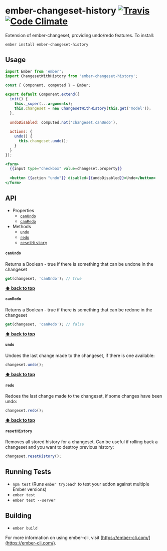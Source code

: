 # ember-changeset-history [![Travis](https://travis-ci.org/scazz010/ember-changeset-history.svg?branch=master)](https://travis-ci.org/scazz010/ember-changeset-history) [![Code Climate](https://img.shields.io/codeclimate/github/scazz010/ember-changeset-history.svg)](https://codeclimate.com/github/scazz010/ember-changeset-history)

Extension of ember-changeset, providing undo/redo features. To install:

`ember install ember-changeset-history`

## Usage

```js
import Ember from 'ember';
import ChangesetWithHistory from 'ember-changeset-history';

const { Component, computed } = Ember;
 
export default Component.extend({
  init() {
    this._super(...arguments);
    this.changeset = new ChangesetWithHistory(this.get('model'));
  },
  
  undoDisabled: computed.not('changeset.canUndo'),
  
  actions: {
    undo() {
      this.changeset.undo();
    }
  }
});
```

```hbs
<form>
  {{input type="checkbox" value=changeset.property}}
  
  <button {{action "undo"}} disabled={{undoDisabled}}>Undo</button>
</form>
```

## API

* Properties
  + [`canUndo`](#canundo)
  + [`canRedo`](#canredo)
* Methods
  + [`undo`](#undo)
  + [`redo`](#redo)
  + [`resetHistory`](#resethistory)
  
#### `canUndo`

Returns a Boolean - true if there is something that can be undone in the changeset

```js
get(changeset, 'canUndo'); // true
```
**[⬆️ back to top](#api)**

#### `canRedo`

Returns a Boolean - true if there is something that can be redone in the changeset

```js
get(changeset, 'canRedo'); // false
``` 
**[⬆️ back to top](#api)**

#### `undo`

Undoes the last change made to the changeset, if there is one available: 

```js
changeset.undo();
```

**[⬆️ back to top](#api)**

#### `redo`

Redoes the last change made to the changeset, if some changes have been undo: 

```js
changeset.redo();
```

**[⬆️ back to top](#api)**

#### `resetHistory`

Removes all stored history for a changeset. Can be useful if rolling back a changeset and you want to destroy previous history:

```js
changeset.resetHistory();
```

## Running Tests

* `npm test` (Runs `ember try:each` to test your addon against multiple Ember versions)
* `ember test`
* `ember test --server`

## Building

* `ember build`

For more information on using ember-cli, visit [https://ember-cli.com/](https://ember-cli.com/).
